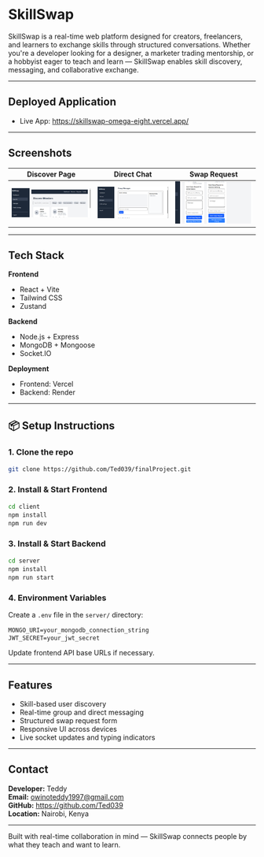# SkillSwap

SkillSwap is a real-time web platform designed for creators, freelancers, and learners to exchange skills through structured conversations. Whether you're a developer looking for a designer, a marketer trading mentorship, or a hobbyist eager to teach and learn — SkillSwap enables skill discovery, messaging, and collaborative exchange.

---

##  Deployed Application

- Live App: https://skillswap-omega-eight.vercel.app/


---

## Screenshots

| Discover Page | Direct Chat | Swap Request |
|---------------|-------------|--------------|
| ![Discover](screenshots/Discover.PNG) | ![Chat](screenshots/Chat.PNG) | ![Swap](screenshots/Swap.PNG) |



---

##  Tech Stack

**Frontend**
- React + Vite
- Tailwind CSS
- Zustand

**Backend**
- Node.js + Express
- MongoDB + Mongoose
- Socket.IO

**Deployment**
- Frontend: Vercel  
- Backend: Render

---

## 📦 Setup Instructions

### 1. Clone the repo

```bash
git clone https://github.com/Ted039/finalProject.git
```

### 2. Install & Start Frontend

```bash
cd client
npm install
npm run dev
```

### 3. Install & Start Backend

```bash
cd server
npm install
npm run start
```

### 4. Environment Variables

Create a `.env` file in the `server/` directory:

```
MONGO_URI=your_mongodb_connection_string
JWT_SECRET=your_jwt_secret
```

Update frontend API base URLs if necessary.

---

##  Features

- Skill-based user discovery
- Real-time group and direct messaging
- Structured swap request form
- Responsive UI across devices
- Live socket updates and typing indicators

---

##  Contact

**Developer:** Teddy  
**Email:** owinoteddy1997@gmail.com  
**GitHub:** https://github.com/Ted039  
**Location:** Nairobi, Kenya

---

Built with real-time collaboration in mind — SkillSwap connects people by what they teach and want to learn.
